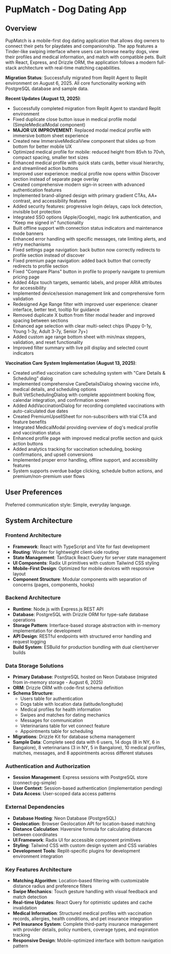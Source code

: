 # PupMatch - Dog Dating App

## Overview

PupMatch is a mobile-first dog dating application that allows dog owners to connect their pets for playdates and companionship. The app features a Tinder-like swiping interface where users can browse nearby dogs, view their profiles and medical information, and match with compatible pets. Built with React, Express, and Drizzle ORM, the application follows a modern full-stack architecture with real-time matching capabilities.

**Migration Status**: Successfully migrated from Replit Agent to Replit environment on August 6, 2025. All core functionality working with PostgreSQL database and sample data.

**Recent Updates (August 13, 2025)**:
- Successfully completed migration from Replit Agent to standard Replit environment
- Fixed duplicate close button issue in medical profile modal (SimpleMedicalModal component)
- **MAJOR UX IMPROVEMENT**: Replaced modal medical profile with immersive bottom sheet experience
- Created new ImmersiveMedicalView component that slides up from bottom for better mobile UX
- Optimized medical profile for mobile: reduced height from 85vh to 70vh, compact spacing, smaller text sizes
- Enhanced medical profile with quick stats cards, better visual hierarchy, and streamlined action buttons
- Improved user experience: medical profile now opens within Discover section instead of separate page overlay
- Created comprehensive modern sign-in screen with advanced authentication features
- Implemented brand-aligned design with primary gradient CTAs, AA+ contrast, and accessibility features
- Added security features: progressive login delays, caps lock detection, invisible bot protection
- Integrated SSO options (Apple/Google), magic link authentication, and "Keep me signed in" functionality
- Built offline support with connection status indicators and maintenance mode banners
- Enhanced error handling with specific messages, rate limiting alerts, and retry mechanisms
- Fixed settings page navigation: back button now correctly redirects to profile section instead of discover
- Fixed premium page navigation: added back button that correctly redirects to profile section
- Fixed "Compare Plans" button in profile to properly navigate to premium pricing page
- Added 44px touch targets, semantic labels, and proper ARIA attributes for accessibility
- Implemented device/session management link and comprehensive form validation
- Redesigned Age Range filter with improved user experience: cleaner interface, better text, tooltip for guidance
- Removed duplicate X button from filter modal header and improved spacing between sections
- Enhanced age selection with clear multi-select chips (Puppy 0-1y, Young 1-3y, Adult 3-7y, Senior 7y+)
- Added custom age range bottom sheet with min/max steppers, validation, and reset functionality
- Improved filter summary with live pill display and selected count indicators

**Vaccination Care System Implementation (August 13, 2025)**:
- Created unified vaccination care scheduling system with "Care Details & Scheduling" dialog
- Implemented comprehensive CareDetailsDialog showing vaccine info, medical details, and scheduling options
- Built VetSchedulingDialog with complete appointment booking flow, calendar integration, and confirmation screen
- Added AddVaccinationDialog for recording completed vaccinations with auto-calculated due dates
- Created PremiumUpsellSheet for non-subscribers with trial CTA and feature benefits
- Integrated MedicalModal providing overview of dog's medical profile and vaccination status
- Enhanced profile page with improved medical profile section and quick action buttons
- Added analytics tracking for vaccination scheduling, booking confirmations, and upsell conversions
- Implemented proper error handling, offline support, and accessibility features
- System supports overdue badge clicking, schedule button actions, and premium/non-premium user flows

## User Preferences

Preferred communication style: Simple, everyday language.

## System Architecture

### Frontend Architecture
- **Framework**: React with TypeScript and Vite for fast development
- **Routing**: Wouter for lightweight client-side routing
- **State Management**: TanStack React Query for server state management
- **UI Components**: Radix UI primitives with custom Tailwind CSS styling
- **Mobile-First Design**: Optimized for mobile devices with responsive layout
- **Component Structure**: Modular components with separation of concerns (pages, components, hooks)

### Backend Architecture
- **Runtime**: Node.js with Express.js REST API
- **Database**: PostgreSQL with Drizzle ORM for type-safe database operations
- **Storage Pattern**: Interface-based storage abstraction with in-memory implementation for development
- **API Design**: RESTful endpoints with structured error handling and request logging
- **Build System**: ESBuild for production bundling with dual client/server builds

### Data Storage Solutions
- **Primary Database**: PostgreSQL hosted on Neon Database (migrated from in-memory storage - August 6, 2025)
- **ORM**: Drizzle ORM with code-first schema definition
- **Schema Structure**: 
  - Users table for authentication
  - Dogs table with location data (latitude/longitude)
  - Medical profiles for health information
  - Swipes and matches for dating mechanics
  - Messages for communication
  - Veterinarians table for vet connect feature
  - Appointments table for scheduling
- **Migrations**: Drizzle Kit for database schema management
- **Sample Data**: Complete seed data with 6 users, 14 dogs (8 in NY, 6 in Bangalore), 8 veterinarians (3 in NY, 5 in Bangalore), 10 medical profiles, matches, messages, and 8 appointments across different statuses

### Authentication and Authorization
- **Session Management**: Express sessions with PostgreSQL store (connect-pg-simple)
- **User Context**: Session-based authentication (implementation pending)
- **Data Access**: User-scoped data access patterns

### External Dependencies
- **Database Hosting**: Neon Database (PostgreSQL)
- **Geolocation**: Browser Geolocation API for location-based matching
- **Distance Calculation**: Haversine formula for calculating distances between coordinates
- **UI Framework**: Radix UI for accessible component primitives
- **Styling**: Tailwind CSS with custom design system and CSS variables
- **Development Tools**: Replit-specific plugins for development environment integration

### Key Features Architecture
- **Matching Algorithm**: Location-based filtering with customizable distance radius and preference filters
- **Swipe Mechanics**: Touch gesture handling with visual feedback and match detection
- **Real-time Updates**: React Query for optimistic updates and cache invalidation
- **Medical Information**: Structured medical profiles with vaccination records, allergies, health conditions, and pet insurance integration
- **Pet Insurance System**: Complete third-party insurance management with provider details, policy numbers, coverage types, and expiration tracking
- **Responsive Design**: Mobile-optimized interface with bottom navigation pattern